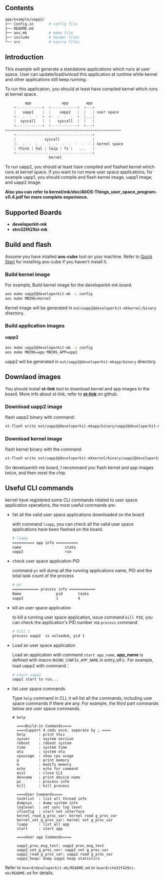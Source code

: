 ## Contents

```sh
app/example/uapp2/
├── Config.in      	# config file
├── README.md
├── aos.mk          # make file
├── include         # header files
└── src             # source files
```

## Introduction

This example will generate a standalone applications which runs at user space. User can update/load/unload this application at runtime while kernel and other applications still keep running.

To run this application, you should at least have compiled kernel which runs at kernel space.


```c
         app              app        app
    +------------+  +------------+  +---+
    |   uapp1    |  |    uapp2   |  |   | user space
    +-  -  -  -  +  +-  -  -  -  +  |...|
    |  syscall   |  |   syscall  |  |   |
    +------------+  +------------+  +---+
=====================================================
    +-----------------------------------+
    |             syscall               |
    |-  -  -  -  -  -  -  -  -  -  -  - | kernel space
    | rhino | hal | lwip | fs |   ...   |
    +-----------------------------------+
                    kernel
```

To run uapp2, you should at least have compiled and flashed kernel which runs at kernel space. If you want to run more user space applications, for example uapp1, you should compile and flash kernel image, uapp1 image, and uapp2 image.

**Also you can refer to kernel/mk/doc/AliOS-Things_user_space_program-v0.4.pdf for more complete experience.**

## Supported Boards

- **developerkit-mk**
- **stm32f429zi-mk**

## Build and flash

Assume you have intalled **aos-cube** tool on your machine. Refer to [Quick Start](https://github.com/alibaba/AliOS-Things/wiki/Quick-Start) for installing aos-cube if you haven't install it.

### Build kernel image

For example, Build kernel image for the developerkit-mk board.

```sh
aos make uapp2@developerkit-mk -c config
aos make MBINS=kernel
```

Kernel image will be generated in `out/uapp2@developerkit-mkkernel/binary` directory.

### Build application images

#### uapp2

```sh
aos make uapp2@developerkit-mk -c config
aos make MBINS=app MBINS_APP=app2
```

uapp2 will be generated in `out/uapp2@developerkit-mkapp/binary` directory.

## Downlaod images

You should install **st-link** tool to download kernel and app images to the board. More info about st-link, refer to [**st-link**](https://github.com/texane/stlink) on github.

### Download uapp2 image

flash uapp2 binary with command:

```sh
st-flash write out/uapp2@developerkit-mkapp/binary/uapp2@developerkit-mk.app.bin 0x080a0000
```

### Download kernel image

flash kernel binary with the command:

```sh
st-flash write out/uapp1@developerkit-mkkernel/binary/uapp1@developerkit-mk.kernel.bin 0x08000000
```

On developerkit-mk board, I recommand you flash kernel and app images twice, and then reset the chip.

## Useful CLI commands

kernel have registered some CLI commands related to user space application operations, the most useful commands are:

* list all the valid user space applications downloaded on the board

  with command `lsapp`, you can check all the valid user space applications have been flashed on the board.

  ```sh
  # lsapp
  ========== app info ==========
  name                    state
  uapp2                   run
  ```

* check user space application PID

  command `ps` will dump all the running applications name, PID and the total task count of the process

  ```sh
  # ps
  ============ process info ============
  Name                pid       tasks
  uapp2               1         4
  ```

* kill an user space application

  to kill a running user space application, issue command `kill PID`, you can check the application's PID number via `process` command

  ```sh
  # kill 1
  process uapp2  is unloaded, pid 1
  ```

* Load an user space application

  Load an application with command `start app_name`, **app_name** is defined with macro `RHINO_CONFIG_APP_NAME` in entry_elf.c. For example, load uapp2 with command：

  ```sh
  # start uapp2
  uapp1 start to run...
  ```

* list user space commands

  Type `help` command in CLI, it wil list all the commands, including user space commands if there are any. For example, the third part commands below are user space commands.

  ```
  # help
  
    ====Build-in Commands====
    ====Support 4 cmds once, seperate by ; ====
    help      : print this
    sysver    : system version
    reboot    : reboot system
    time      : system time
    ota       : system ota
    cpuusage  : show cpu usage
    p         : print memory
    m         : modify memory
    echo      : echo for command
    exit      : close CLI
    devname   : print device name
    ps        : process info
    kill      : kill process
  
    ====User Commands====
    tasklist  : list all thread info
    dumpsys   : dump system info
    loglevel  : set sync log level
    ifconfig  : start net interface
    kernel_read_g_proc_var: kernel read g_proc_var
    kernel_set_g_proc_var: kernel set g_proc_var
    lsapp     : list all app
    start     : start app
  
    ====User app Commands====
  
    uapp2_proc_msg_test: uapp2 proc_msg_test
    uapp2_set_g_proc_var: uapp2 set g_proc_var
    uapp2_read_g_proc_var: uapp2 read g_proc_var
    uapp2_heap: dump uapp1 heap statistics
  ```

Refer to `board/developerkit-mk/README.md` or `board/stm32f429zi-mk/README.md` for details.
